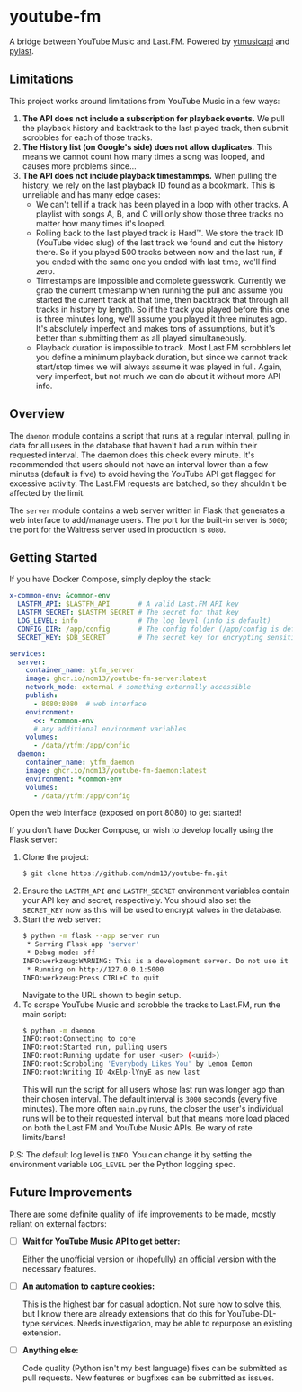 # youtube-fm
A bridge between YouTube Music and Last.FM.  Powered by
[ytmusicapi](https://ytmusicapi.readthedocs.io/en/latest/index.html) and
[pylast](https://github.com/pylast/pylast).

## Limitations
This project works around limitations from YouTube Music in a few ways:
1. **The API does not include a subscription for playback events.**  We pull the
   playback history and backtrack to the last played track, then submit scrobbles for
   each of those tracks.
2. **The History list (on Google's side) does not allow duplicates.**  This means we
   cannot count how many times a song was looped, and causes more problems since...
3. **The API does not include playback timestammps.**  When pulling the history, we
   rely on the last playback ID found as a bookmark.  This is unreliable and has many
   edge cases:
   - We can't tell if a track has been played in a loop with other tracks.  A playlist
     with songs A, B, and C will only show those three tracks no matter how many times
     it's looped.
   - Rolling back to the last played track is Hard™.  We store the track ID (YouTube
     video slug) of the last track we found and cut the history there.  So if you
     played 500 tracks between now and the last run, if you ended with the same one
     you ended with last time, we'll find zero.
   - Timestamps are impossible and complete guesswork.  Currently we grab the current
     timestamp when running the pull and assume you started the current track at that
     time, then backtrack that through all tracks in history by length.  So if the
     track you played before this one is three minutes long, we'll assume you played
     it three minutes ago.  It's absolutely imperfect and makes tons of assumptions,
     but it's better than submitting them as all played simultaneously.
   - Playback duration is impossible to track.  Most Last.FM scrobblers let you define
     a minimum playback duration, but since we cannot track start/stop times we will
     always assume it was played in full.  Again, very imperfect, but not much we can
     do about it without more API info.

## Overview
The `daemon` module contains a script that runs at a regular interval, pulling
in data for all users in the database that haven't had a run within their
requested interval.  The daemon does this check every minute.  It's recommended
that users should not have an interval lower than a few minutes (default is five)
to avoid having the YouTube API get flagged for excessive activity.  The Last.FM
requests are batched, so they shouldn't be affected by the limit.

The `server` module contains a web server written in Flask that generates a web
interface to add/manage users.  The port for the built-in server is `5000`; the
port for the Waitress server used in production is `8080`.

## Getting Started

If you have Docker Compose, simply deploy the stack:
```yml
x-common-env: &common-env
  LASTFM_API: $LASTFM_API       # A valid Last.FM API key
  LASTFM_SECRET: $LASTFM_SECRET # The secret for that key
  LOG_LEVEL: info               # The log level (info is default)
  CONFIG_DIR: /app/config       # The config folder (/app/config is default)
  SECRET_KEY: $DB_SECRET        # The secret key for encrypting sensitive database stuff

services:
  server:
    container_name: ytfm_server
    image: ghcr.io/ndm13/youtube-fm-server:latest
    network_mode: external # something externally accessible
    publish:
      - 8080:8080  # web interface
    environment:
      <<: *common-env
      # any additional environment variables
    volumes:
      - /data/ytfm:/app/config
  daemon:
    container_name: ytfm_daemon
    image: ghcr.io/ndm13/youtube-fm-daemon:latest
    environment: *common-env
    volumes:
      - /data/ytfm:/app/config
```
Open the web interface (exposed on port 8080) to get started!

If you don't have Docker Compose, or wish to develop locally using the Flask server:
1. Clone the project:
   ```bash
   $ git clone https://github.com/ndm13/youtube-fm.git
   ```
2. Ensure the `LASTFM_API` and `LASTFM_SECRET` environment variables contain your API key and secret, respectively.
   You should also set the `SECRET_KEY` now as this will be used to encrypt values in the database.
3. Start the web server:
   ```bash
   $ python -m flask --app server run
    * Serving Flask app 'server'
    * Debug mode: off
   INFO:werkzeug:WARNING: This is a development server. Do not use it in a production deployment. Use a production WSGI server instead.
    * Running on http://127.0.0.1:5000
   INFO:werkzeug:Press CTRL+C to quit
   ```
   Navigate to the URL shown to begin setup.
4. To scrape YouTube Music and scrobble the tracks to Last.FM, run the main script:
   ```bash
   $ python -m daemon
   INFO:root:Connecting to core
   INFO:root:Started run, pulling users
   INFO:root:Running update for user <user> (<uuid>)
   INFO:root:Scrobbling 'Everybody Likes You' by Lemon Demon
   INFO:root:Writing ID 4xElp-lYnyE as new last
   ```
   This will run the script for all users whose last run was longer ago than their chosen interval.  The default
   interval is `3000` seconds (every five minutes).  The more often `main.py` runs, the closer the user's individual
   runs will be to their requested interval, but that means more load placed on both the Last.FM and YouTube Music APIs.
   Be wary of rate limits/bans!

P.S: The default log level is `INFO`.  You can change it by setting the environment variable `LOG_LEVEL` per the Python
logging spec.

## Future Improvements
There are some definite quality of life improvements to be made, mostly reliant
on external factors:
- [ ] **Wait for YouTube Music API to get better:**

  Either the unofficial version or (hopefully) an official version with the necessary
  features.
- [ ] **An automation to capture cookies:**

  This is the highest bar for casual adoption. Not sure how to solve this, but I know
  there are already extensions that do this for YouTube-DL-type services.  Needs
  investigation, may be able to repurpose an existing extension.
- [ ] **Anything else:**
  
  Code quality (Python isn't my best language) fixes can be submitted as pull
  requests.  New features or bugfixes can be submitted as issues.
